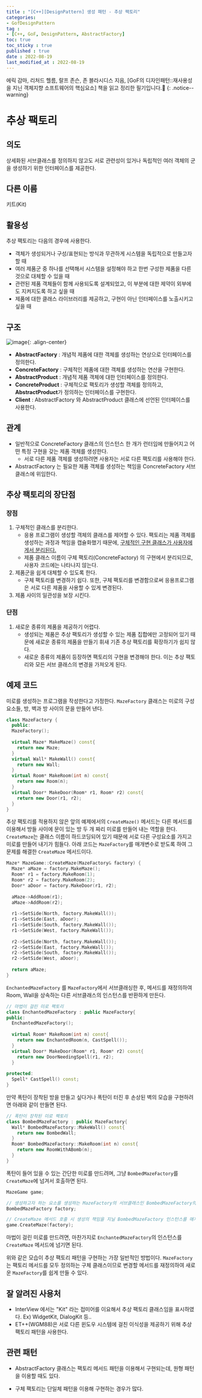 ```yaml
---
title : "[C++][DesignPattern] 생성 패턴 - 추상 팩토리"
categories:
- GofDesignPattern
tag :
- [C++, GoF, DesignPattern, AbstractFactory]
toc: true
toc_sticky : true
published : true
date : 2022-08-19
last_modified_at : 2022-08-19
---
```




에릭 감마, 리처드 헬름, 랄프 존슨, 존 블라시디스 지음, [GoF의 디자인패턴::재사용성을 지닌 객체지향 소프트웨어의 핵심요소] 책을 읽고 정리한 필기입니다.📢
{: .notice--warning}





# 추상 팩토리

## 의도

상세화된 서브클래스를 정의하지 않고도 서로 관련성이 있거나 독립적인 여러 객체의 군을 생성하기 위한 인터페이스를 제공한다.



## 다른 이름

키트(Kit)



## 활용성

추상 팩토리는 다음의 경우에 사용한다.

- 객체가 생성되거나 구성/표현되는 방식과 무관하게 시스템을 독립적으로 만들고자 할 때
- 여러 제품군 중 하나를 선택해서 시스템을 설정해야 하고 한번 구성한 제품을 다른 것으로 대체할 수 있을 때
- 관련된 제품 객체들이 함께 사용되도록 설계되었고, 이 부분에 대한 제약이 외부에도 지켜지도록 하고 싶을 때
- 제품에 대한 클래스 라이브러리를 제공하고, 구현이 아닌 인터페이스를 노출시키고 싶을 때



## 구조

![image](https://user-images.githubusercontent.com/13410737/185437997-75c1f8e4-c87a-4a19-b918-513aebbb1a15.png){: .align-center}



- **AbstractFactory** : 개념적 제품에 대한 객체를 생성하는 연상으로 인터페이스를 정의한다.
- **ConcreteFactory** : 구체적인 제품에 대한 객체를 생성하는 연산을 구현한다.
- **AbstractProduct** : 개념적 제품 객체에 대한 인터페이스를 정의한다.
- **ConcreteProduct** : 구체적으로 팩토리가 생성할 객체를 정의하고, **AbstractProduct**가 정의하는 인터페이스를 구현한다.
- **Client** : AbstractFactory 와 AbstractProduct 클래스에 선언된 인터페이스를 사용한다.



## 관계

- 일반적으로 ConcreteFactory 클래스의 인스턴스 한 개가 런터임에 만들어지고 어떤 특정 구현을 갖는 제품 객체를 생성한다. 
  - 서로 다른 제품 객체를 생성하려면 사용자는 서로 다른 팩토리를 사용해야 한다.
- AbstractFactory 는 필요한 제품 객체를 생성하는 책임을 ConcreteFactory 서브 클래스에 위임한다.



## 추상 팩토리의 장단점

### 장점

1. 구체적인 클래스를 분리한다.
   - 응용 프로그램이 생성할 객체의 클래스를 제어할 수 있다. 팩토리는 제품 객체를 생성하는 과정과 책임을 캡슐화했기 때문에, <u>구체적인 구현 클래스가 사용자에게서 분리된다.</u>
   - 제품 클래스 이름이 구체 팩토리(ConcreteFactory) 의 구현에서 분리되므로, 사용자 코드에는 나타나지 않는다.
2. 제품군을 쉽게 대체할 수 있도록 한다.
   - 구체 팩토리를 변경하기 쉽다. 또한, 구체 팩토리를 변경함으로써 응용프로그램은 서로 다른 제품을 사용할 수 있게 변경된다.
3. 제품 사이의 일관성을 보장 시킨다.



### 단점

1. 새로운 종류의 제품을 제공하기 어렵다.
   - 생성되는 제품은 추상 팩토리가 생성할 수 있는 제품 집합에만 고정되어 있기 때문에 새로운 종류의 제품을 만들기 휘새 기존 추상 팩토리를 확장하기가 쉽지 않다.  
   - 새로운 종류의 제품이 등장하면 팩토리의 구현을 변경해야 한다. 이는 추상 팩토리와 모든 서브 클래스의 변경을 가져오게 된다.



## 예제 코드

미로를 생성하는 프로그램을 작성한다고 가정한다. `MazeFactory` 클래스는 미로의 구성 요소들, 방, 벽과 방 사이의 문을 만들어 낸다.

```c++
class MazeFactory {
  public:
  MazeFactory();
  
  virtual Maze* MakeMaze() const{
    return new Maze;
  }
  virtual Wall* MakeWall() const{
    return new Wall;
  }
  virtual Room* MakeRoom(int n) const{
    return new Room(n);
  }
  virtual Door* MakeDoor(Room* r1, Room* r2) const{
    return new Door(r1, r2);
  } 
}
```

추상 팩토리를 적용하지 않은 앞의 예제에서의 `CreateMaze()` 메서드는 다른 메서드를 이용해서 방들 사이에 문이 있는 방 두 개 짜리 미로를 만들어 내는 역할을 한다. `CreateMaze`는 클래스 이름이 하드코딩되어 있기 때문에 서로 다른 구성요소를 가지고 미로를 만들어 내기가 힘들다. 아래 코드는 `MazeFactory`를 매개변수로 받도록 하여 그 문제를 해결한 `CreateMaze` 메서드이다.

```c++
Maze* MazeGame::CreateMaze(MazeFactory& factory) {
  Maze* aMaze = factory.MakeMaze();
  Room* r1 = factory.MakeRoom(1);
  Room* r2 = factory.MakeRoom(2);
  Door* aDoor = factory.MakeDoor(r1, r2);
  
  aMaze->AddRoom(r1);
  aMaze->AddRoom(r2);
  
  r1->SetSide(North, factory.MakeWall());
  r1->SetSide(East, aDoor);
  r1->SetSide(South, factory.MakeWall());
  r1->SetSide(West, factory.MakeWall());
  
  r2->SetSide(North, factory.MakeWall());
  r2->SetSide(East, factory.MakeWall());
  r2->SetSide(South, factory.MakeWall());
  r2->SetSide(West, aDoor);
  
  return aMaze; 
}
```

`EnchantedMazeFactory` 를 `MazeFactory`에서 서브클래싱한 후, 메서드를 재정의하여 Room, Wall을 상속하는 다른 서브클래스의 인스턴스를 반환하게 만든다.

```c++
// 마법이 걸린 미로 팩토리
class EnchantedMazeFactory : public MazeFactory{
public:
  EnchantedMazeFactory();
  
  virtual Room* MakeRoom(int n) const{
    return new EnchantedRoom(n, CastSpell());
  }
  virtual Door* MakeDoor(Room* r1, Room* r2) const{
    return new DoorNeedingSpell(r1, r2);
  }
  
protected:
  Spell* CastSpell() const;
}
```

만약 폭탄이 장착된 방을 만들고 싶다거나 폭탄이 터진 후 손상된 벽의 모습을 구현하려면 아래와 같이 만들면 된다.

```c++
// 폭탄이 장착된 미로 팩토리
class BombedMazeFactory : public MazeFactory{
  Wall* BombedMazeFactory::MakeWall() const{
    return new BombedWall;
  }
  Room* BombedMazeFactory::MakeRoom(int n) const{
    return new RoomWithABomb(n);
  }
}
```

폭탄이 들어 있을 수 있는 간단한 미로를 만드려며, 그냥 `BombedMazeFactory`를 `CreateMaze`에 넘겨서 호출하면 된다.

```c++
MazeGame game;

// 생성하고자 하는 요소를 생성하는 MazeFactory의 서브클래스인 BombedMazeFactory의 인스턴스 정의
BombedMazeFactory factory;

// CreateMaze 메서드 호출 시 생성의 책임을 지닐 BombedMazeFactory 인스턴스를 매개변수로 전달
game.CreateMaze(factory);
```

마법이 걸린 미로를 만드려면, 마찬가지로 `EnchantedMazeFactory`의 인스턴스를 `CreateMaze` 메서드에 넘기면 된다. 

위와 같은 모습이 추상 팩토리 패턴을 구현하는 가장 일반적인 방법이다. `MazeFactory` 는 팩토리 메서드를 모두 정의하는 구체 클래스이므로 변경할 메서드를 재정의하여 새로운 `MazeFactory`를 쉽게 만들 수 있다.



## 잘 알려진 사용처

- InterView 에서는 "Kit" 라는 접미어를 이요해서 추상 팩토리 클래스임을 표시하였다. Ex) WidgetKit, DialogKit 등..
- ET++(WGM88)은 서로 다른 윈도우 시스템에 걸친 이식성을 제공하기 위해 추상 팩토리 패턴을 사용한다.



## 관련 패턴

- AbstractFactory 클래스는 팩토리 메서드 패턴을 이용해서 구현되는데, 원형 패턴을 이용할 때도 있다. 

- 구체 팩토리는 단일체 패턴을 이용해 구현하는 경우가 많다.
